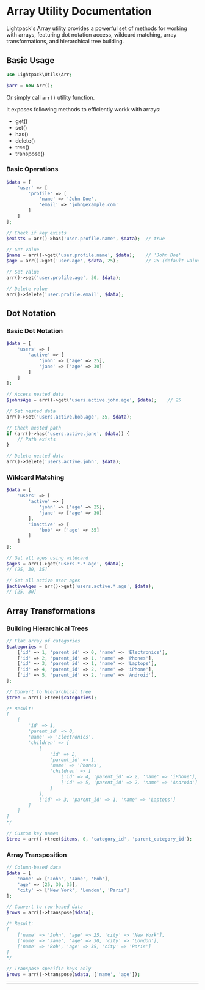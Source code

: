 # Array Utility Documentation

Lightpack's Array utility provides a powerful set of methods for working with arrays, featuring dot notation access, wildcard matching, array transformations, and hierarchical tree building.

## Basic Usage

```php
use Lightpack\Utils\Arr;

$arr = new Arr();
```

Or simply call `arr()` utility function.

It exposes following methods to efficiently workk with arrays:

- get()
- set()
- has()
- delete()
- tree()
- transpose()

### Basic Operations

```php
$data = [
    'user' => [
        'profile' => [
            'name' => 'John Doe',
            'email' => 'john@example.com'
        ]
    ]
];

// Check if key exists
$exists = arr()->has('user.profile.name', $data);  // true

// Get value
$name = arr()->get('user.profile.name', $data);    // 'John Doe'
$age = arr()->get('user.age', $data, 25);          // 25 (default value)

// Set value
arr()->set('user.profile.age', 30, $data);

// Delete value
arr()->delete('user.profile.email', $data);
```

## Dot Notation

### Basic Dot Notation

```php
$data = [
    'users' => [
        'active' => [
            'john' => ['age' => 25],
            'jane' => ['age' => 30]
        ]
    ]
];

// Access nested data
$johnsAge = arr()->get('users.active.john.age', $data);    // 25

// Set nested data
arr()->set('users.active.bob.age', 35, $data);

// Check nested path
if (arr()->has('users.active.jane', $data)) {
    // Path exists
}

// Delete nested data
arr()->delete('users.active.john', $data);
```

### Wildcard Matching

```php
$data = [
    'users' => [
        'active' => [
            'john' => ['age' => 25],
            'jane' => ['age' => 30]
        ],
        'inactive' => [
            'bob' => ['age' => 35]
        ]
    ]
];

// Get all ages using wildcard
$ages = arr()->get('users.*.*.age', $data);
// [25, 30, 35]

// Get all active user ages
$activeAges = arr()->get('users.active.*.age', $data);
// [25, 30]
```

## Array Transformations

### Building Hierarchical Trees

```php
// Flat array of categories
$categories = [
    ['id' => 1, 'parent_id' => 0, 'name' => 'Electronics'],
    ['id' => 2, 'parent_id' => 1, 'name' => 'Phones'],
    ['id' => 3, 'parent_id' => 1, 'name' => 'Laptops'],
    ['id' => 4, 'parent_id' => 2, 'name' => 'iPhone'],
    ['id' => 5, 'parent_id' => 2, 'name' => 'Android'],
];

// Convert to hierarchical tree
$tree = arr()->tree($categories);

/* Result:
[
    [
        'id' => 1,
        'parent_id' => 0,
        'name' => 'Electronics',
        'children' => [
            [
                'id' => 2,
                'parent_id' => 1,
                'name' => 'Phones',
                'children' => [
                    ['id' => 4, 'parent_id' => 2, 'name' => 'iPhone'],
                    ['id' => 5, 'parent_id' => 2, 'name' => 'Android']
                ]
            ],
            ['id' => 3, 'parent_id' => 1, 'name' => 'Laptops']
        ]
    ]
]
*/
```

```php
// Custom key names
$tree = arr()->tree($items, 0, 'category_id', 'parent_category_id');
```

### Array Transposition

```php
// Column-based data
$data = [
    'name' => ['John', 'Jane', 'Bob'],
    'age' => [25, 30, 35],
    'city' => ['New York', 'London', 'Paris']
];

// Convert to row-based data
$rows = arr()->transpose($data);

/* Result:
[
    ['name' => 'John', 'age' => 25, 'city' => 'New York'],
    ['name' => 'Jane', 'age' => 30, 'city' => 'London'],
    ['name' => 'Bob', 'age' => 35, 'city' => 'Paris']
]
*/

// Transpose specific keys only
$rows = arr()->transpose($data, ['name', 'age']);
```

---